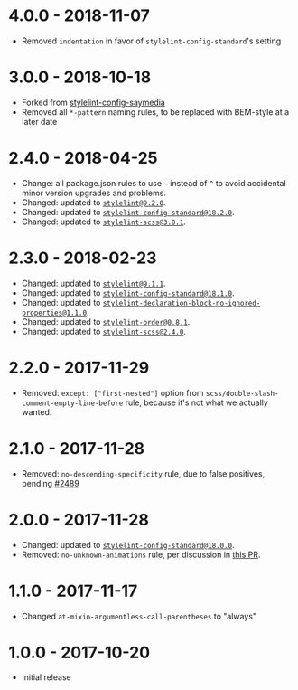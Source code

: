 # 4.0.0 - 2018-11-07

-   Removed `indentation` in favor of `stylelint-config-standard`'s setting

# 3.0.0 - 2018-10-18

-   Forked from [stylelint-config-saymedia](https://github.com/saymedia/stylelint-config-saymedia)
-   Removed all `*-pattern` naming rules, to be replaced with BEM-style at a later date

# 2.4.0 - 2018-04-25

-   Change: all package.json rules to use `~` instead of `^` to avoid accidental minor version upgrades and problems.
-   Changed: updated to [`stylelint@9.2.0`](https://github.com/stylelint/stylelint/releases/tag/9.2.0).
-   Changed: updated to [`stylelint-config-standard@18.2.0`](https://github.com/stylelint/stylelint-config-standard/releases/tag/18.2.0).
-   Changed: updated to [`stylelint-scss@3.0.1`](https://github.com/kristerkari/stylelint-scss/releases/tag/3.0.1).

# 2.3.0 - 2018-02-23

-   Changed: updated to [`stylelint@9.1.1`](https://github.com/stylelint/stylelint/releases/tag/9.1.1).
-   Changed: updated to [`stylelint-config-standard@18.1.0`](https://github.com/stylelint/stylelint-config-standard/releases/tag/18.1.0).
-   Changed: updated to [`stylelint-declaration-block-no-ignored-properties@1.1.0`](https://github.com/kristerkari/stylelint-declaration-block-no-ignored-properties/releases/tag/1.1.0).
-   Changed: updated to [`stylelint-order@0.8.1`](https://github.com/hudochenkov/stylelint-order/releases/tag/0.8.1).
-   Changed: updated to [`stylelint-scss@2.4.0`](https://github.com/kristerkari/stylelint-scss/releases/tag/2.4.0).

# 2.2.0 - 2017-11-29

-   Removed: `except: ["first-nested"]` option from `scss/double-slash-comment-empty-line-before` rule, because it's not what we actually wanted.

# 2.1.0 - 2017-11-28

-   Removed: `no-descending-specificity` rule, due to false positives, pending [#2489](https://github.com/stylelint/stylelint/issues/2489)

# 2.0.0 - 2017-11-28

-   Changed: updated to [`stylelint-config-standard@18.0.0`](https://github.com/stylelint/stylelint-config-standard/releases/tag/18.0.0).
-   Removed: `no-unknown-animations` rule, per discussion in [this PR](https://github.com/stylelint/stylelint-config-recommended/pull/9).

# 1.1.0 - 2017-11-17

-   Changed `at-mixin-argumentless-call-parentheses` to "always"

# 1.0.0 - 2017-10-20

-   Initial release
